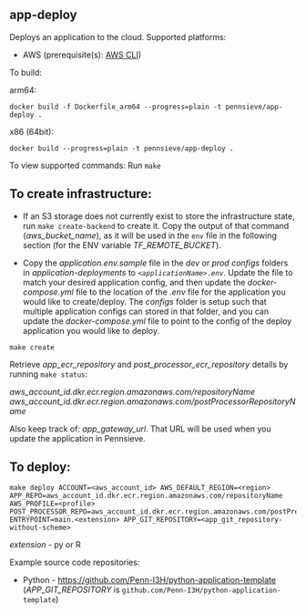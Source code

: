 ## app-deploy

Deploys an application to the cloud. Supported platforms:

- AWS (prerequisite(s): [AWS CLI](https://docs.aws.amazon.com/cli/latest/userguide/getting-started-install.html))

To build:

arm64:

`docker build -f Dockerfile_arm64 --progress=plain -t pennsieve/app-deploy .`

x86 (64bit):

`docker build --progress=plain -t pennsieve/app-deploy .`

To view supported commands: Run `make`

## To create infrastructure:

- If an S3 storage does not currently exist to store the infrastructure state, run `make create-backend` to create it. Copy the output of that command (*aws_bucket_name*), as it will be used in the `env` file in the following section (for the ENV variable *TF_REMOTE_BUCKET*).

- Copy the *application.env.sample* file in the *dev* or *prod* *configs* folders in *application-deployments* to *`<applicationName>.env`*. Update the file to match your desired application config, and then update the *docker-compose.yml* file to the location of the *<applicationName>.env* file for the application you would like to create/deploy. The *configs* folder is setup such that multiple application configs can stored in that folder, and you can update the *docker-compose.yml* file to point to the config of the deploy application you would like to deploy.


`make create`

Retrieve *app_ecr_repository* and *post_processor_ecr_repository* details by running `make status`: 

*aws_account_id.dkr.ecr.region.amazonaws.com/repositoryName*
*aws_account_id.dkr.ecr.region.amazonaws.com/postProcessorRepositoryName*

Also keep track of: *app_gateway_url*. That URL will be used when you update the application in Pennsieve.

## To deploy:

```
make deploy ACCOUNT=<aws_account_id> AWS_DEFAULT_REGION=<region> APP_REPO=aws_account_id.dkr.ecr.region.amazonaws.com/repositoryName AWS_PROFILE=<profile> POST_PROCESSOR_REPO=aws_account_id.dkr.ecr.region.amazonaws.com/postProcessorRepositoryName ENTRYPOINT=main.<extension> APP_GIT_REPOSITORY=<app_git_repository-without-scheme>
```

*extension* - py or R

Example source code repositories:

- Python - https://github.com/Penn-I3H/python-application-template (*APP_GIT_REPOSITORY* is `github.com/Penn-I3H/python-application-template`)